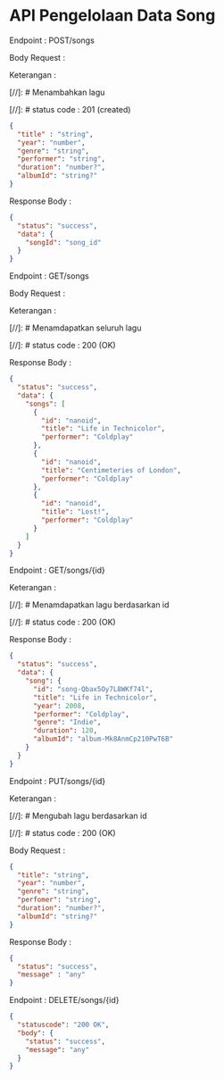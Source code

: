 # API Pengelolaan Data Song

Endpoint : POST/songs

Body Request :

Keterangan :

[//]: # Menambahkan lagu

[//]: # status code : 201 (created)

```json
{
  "title" : "string",
  "year": "number",
  "genre": "string",
  "performer": "string",
  "duration": "number?",
  "albumId": "string?"
}
```

Response Body :
```json
{
  "status": "success",
  "data": {
    "songId": "song_id"
  }
}
```

Endpoint : GET/songs

Body Request :

Keterangan :

[//]: # Menamdapatkan seluruh lagu

[//]: # status code : 200 (OK)

Response Body :
```json
{
  "status": "success",
  "data": {
    "songs": [
      {
        "id": "nanoid",
        "title": "Life in Technicolor",
        "performer": "Coldplay"
      },
      {
        "id": "nanoid",
        "title": "Centimeteries of London",
        "performer": "Coldplay"
      },
      {
        "id": "nanoid",
        "title": "Lost!",
        "performer": "Coldplay"
      }
    ]
  }
}
```

Endpoint : GET/songs/{id}

Keterangan :

[//]: # Menamdapatkan lagu berdasarkan id

[//]: # status code : 200 (OK)

Response Body :
```json
{
  "status": "success",
  "data": {
    "song": {
      "id": "song-Qbax5Oy7L8WKf74l",
      "title": "Life in Technicolor",
      "year": 2008,
      "performer": "Coldplay",
      "genre": "Indie",
      "duration": 120,
      "albumId": "album-Mk8AnmCp210PwT6B"
    }
  }
}
```

Endpoint : PUT/songs/{id}

Keterangan :

[//]: # Mengubah lagu berdasarkan id

[//]: # status code : 200 (OK)

Body Request :
```json
{
  "title": "string",
  "year": "number",
  "genre": "string",
  "perfomer": "string",
  "duration": "number?",
  "albumId": "string?"
}
```
Response Body :
```json
{
  "status": "success",
  "message" : "any"
}
```

Endpoint : DELETE/songs/{id}

```json
{
  "statuscode": "200 OK",
  "body": {
    "status": "success",
    "message": "any"
  }
}
```
